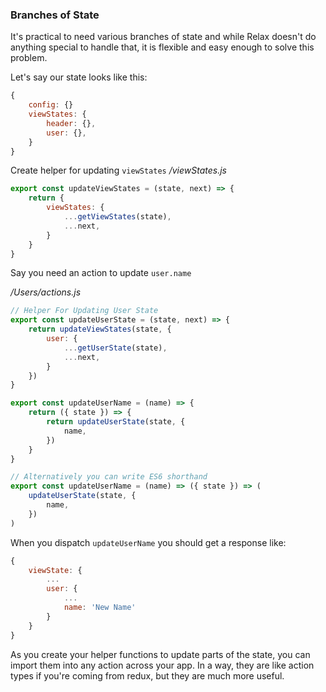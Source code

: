### Branches of State
It's practical to need various branches of state and while Relax doesn't do anything special to handle that, it is flexible and easy enough to solve this problem.

Let's say our state looks like this:
```js
{
    config: {}
    viewStates: {
        header: {},
        user: {},
    }
}
```
Create helper for updating `viewStates`
*/viewStates.js*
```js
export const updateViewStates = (state, next) => {
    return {
        viewStates: {
            ...getViewStates(state),
            ...next,
        }
    }
}
```

Say you need an action to update `user.name`

*/Users/actions.js*
```js
// Helper For Updating User State
export const updateUserState = (state, next) => {
    return updateViewStates(state, {
        user: {
            ...getUserState(state),
            ...next,
        }
    })
}

export const updateUserName = (name) => {
    return ({ state }) => {
        return updateUserState(state, {
            name,
        })
    }
}

// Alternatively you can write ES6 shorthand
export const updateUserName = (name) => ({ state }) => (
    updateUserState(state, {
        name,
    })
)
```
When you dispatch `updateUserName` you should get a response like:
```js
{
    viewState: {
        ...
        user: {
            ...
            name: 'New Name'
        }
    }
}
```

As you create your helper functions to update parts of the state, you can import them into any action across your app. In a way, they are like action types if you're coming from redux, but they are much more useful.